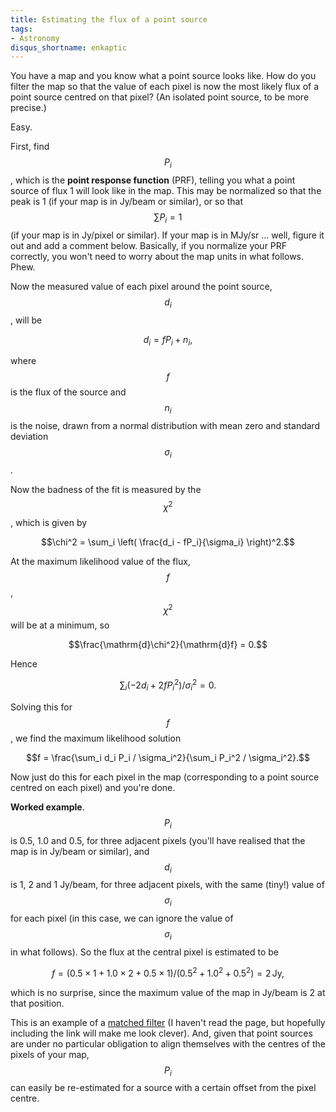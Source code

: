 ```yaml
---
title: Estimating the flux of a point source
tags:
- Astronomy
disqus_shortname: enkaptic
---
```

You have a map and you know what a point source looks like. How do you filter the map so that the value of each pixel is now the most likely flux of a point source centred on that pixel? (An isolated point source, to be more precise.)

Easy. 

First, find $$P_i$$, which is the **point response function** (PRF), telling you what a point source of flux 1 will look like in the map. This may be normalized so that the peak is 1 (if your map is in Jy/beam or similar), or so that $$\sum P_i = 1$$ (if your map is in Jy/pixel or similar). If your map is in MJy/sr ... well, figure it out and add a comment below. Basically, if you normalize your PRF correctly, you won't need to worry about the map units in what follows. Phew.

Now the measured value of each pixel around the point source, $$d_i$$, will be

$$d_i = f P_i + n_i,$$

where $$f$$ is the flux of the source and $$n_i$$ is the noise, drawn from a normal distribution with mean zero and standard deviation $$\sigma_i$$.

Now the badness of the fit is measured by the $$\chi^2$$, which is given by

$$\chi^2 = \sum_i \left( \frac{d_i - fP_i}{\sigma_i} \right)^2.$$

At the maximum likelihood value of the flux, $$f$$, $$\chi^2$$ will be at a minimum, so

$$\frac{\mathrm{d}\chi^2}{\mathrm{d}f} = 0.$$

Hence

$$\sum_i (-2d_i + 2 f P_i^2) / \sigma_i^2 = 0.$$

Solving this for $$f$$, we find the maximum likelihood solution

$$f = \frac{\sum_i d_i P_i / \sigma_i^2}{\sum_i P_i^2 / \sigma_i^2}.$$

Now just do this for each pixel in the map (corresponding to a point source centred on each pixel) and you're done.

**Worked example**. $$P_i$$ is 0.5, 1.0 and 0.5, for three adjacent pixels (you'll have realised that the map is in Jy/beam or similar), and $$d_i$$ is 1, 2 and 1 Jy/beam, for three adjacent pixels, with the same (tiny!) value of $$\sigma_i$$ for each pixel (in this case, we can ignore the value of $$\sigma_i$$ in what follows). So the flux at the central pixel is estimated to be

$$f = (0.5 \times 1 + 1.0 \times 2 + 0.5 \times 1) / (0.5^2 + 1.0^2 + 0.5^2) = 2 \,\mathrm{Jy},$$

which is no surprise, since the maximum value of the map in Jy/beam is 2 at that position.

This is an example of a [matched filter](http://en.wikipedia.org/wiki/Matched_filter) (I haven't read the page, but hopefully including the link will make me look clever). And, given that point sources are under no particular obligation to align themselves with the centres of the pixels of your map, $$P_i$$ can easily be re-estimated for a source with a certain offset from the pixel centre.
